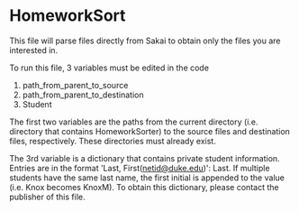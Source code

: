 # HomeworkSort

This file will parse files directly from Sakai to obtain only the files you are interested in. 

To run this file, 3 variables must be edited in the code

1) path_from_parent_to_source
2) path_from_parent_to_destination
3) Student

The first two variables are the paths from the current directory (i.e. directory that contains HomeworkSorter) to the source files and destination files, respectively. These directories must already exist. 

The 3rd variable is a dictionary that contains private student information. Entries are in the format 'Last, First(netid@duke.edu)': Last. If multiple students have the same last name, the first initial is appended to the value (i.e. Knox becomes KnoxM). To obtain this dictionary, please contact the publisher of this file. 
